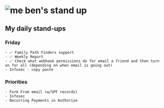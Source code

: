 # ![me](https://avatars2.githubusercontent.com/u/5232044?s=50&v=4) ben's stand up

## My daily stand-ups

### Friday

    - ✅ Family Path Finders support
    - ✅ Weekly Report
    - ✅ Check what webhook permissions do for email a friend and then turn on for all (depending on when email is going out)
    - Infosec - copy paste

### Priorities 
   
    - Form From email (w/SPF records)
    - Infosec
    - Recurring Payments in Authorize
